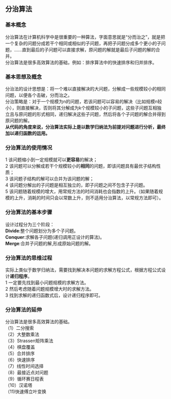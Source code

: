 ## 分治算法
### 基本概念
分治算法在计算机科学中是很重要的一种算法，字面意思就是“分而治之”，就是把一个复杂的问题分成若干个相同或相似的子问题，再把子问题分成多个更小的子问题，……直到最后的子问题可以直接求解，原问题的解就是最后子问题的解的合并。   
分治算法是很多高效算法的基础，例如：排序算法中的快速排序和归并排序。  
### 基本思想及概念
分治法的设计思想是：将一个难以直接解决的大问题，分解成一些规模较小的相同问题，以便各个击破，分而治之。   
分治策略是：对于一个规模为n的问题，若该问题可以容易的解决（比如规模n较小），则直接解决，否则将其分解成为k个规模较小的子问题，这些子问题互相独立且与原问题的形式相同，递归解决这些子问题，然后将各个子问题的解合并得到原问题的解。   
**从代码的角度来说，分治算法实际上是以数学归纳法为前提对问题进行分析，最终加以递归函数的运用。**  
### 分治算法的使用情况
1 该问题缩小到一定规模就可以**更容易**的解决；   
2 该问题可以分解成若干个规模较小的**相同**的问题，即该问题具有最优子结构性质；   
3 该问题子结构的解可以合并为该问题的解；  
4 该问题分解出的子问题是相互独立的，即子问题之间不包含子子问题。  
5 该问题随着规模的增大，用常规方法的时间消耗也会指数的上升。（如果随着规模的上升，消耗的时间只会以常数上升，则不适用分治算法，以常规方法即可）。    
### 分治算法的基本步骤
设计过程分为三个阶段：   
**Divide**:整个问题划分为多个子问题。   
**Conquer**:求解各子问题(递归调用正设计的算法)。  
**Merge**:合并子问题的解,形成原始问题的解。   
### 分治算法的思维过程
实际上类似于数学归纳法，需要找到解决本问题的求解方程公式，根据方程公式设计**递归程序**。   
1 一定要先找到最小问题规模的求解方法。   
2 然后考虑随着问题规模增大时的求解方法。  
3 找到求解的递归函数式后，设计递归程序即可。   
### 分治算法的延伸
分治算法是很多高效算法的基础。   
（1）二分搜索   
（2）大整数乘法   
（3）Strassen矩阵乘法   
（4）棋盘覆盖    
（5）合并排序   
（6）快速排序   
（7）线性时间选择  
（8）最接近点对问题   
（9）循环赛日程表  
（10）汉诺塔    
（11)快速傅立叶变换